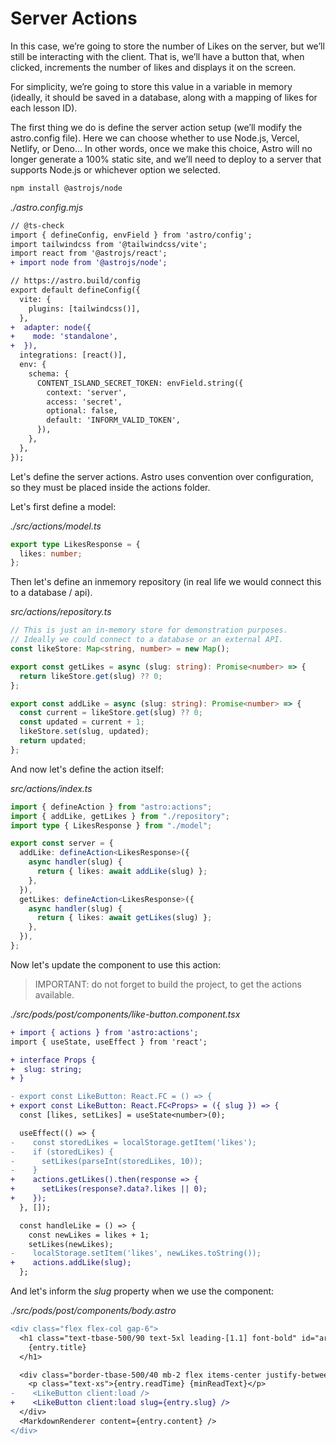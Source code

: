 # Server Actions

In this case, we’re going to store the number of Likes on the server, but we’ll still be interacting with the client. That is, we’ll have a button that, when clicked, increments the number of likes and displays it on the screen.

For simplicity, we’re going to store this value in a variable in memory (ideally, it should be saved in a database, along with a mapping of likes for each lesson ID).

The first thing we do is define the server action setup (we’ll modify the astro.config file). Here we can choose whether to use Node.js, Vercel, Netlify, or Deno... In other words, once we make this choice, Astro will no longer generate a 100% static site, and we’ll need to deploy to a server that supports Node.js or whichever option we selected.

```bash
npm install @astrojs/node
```

_./astro.config.mjs_

```diff
// @ts-check
import { defineConfig, envField } from 'astro/config';
import tailwindcss from '@tailwindcss/vite';
import react from '@astrojs/react';
+ import node from '@astrojs/node';

// https://astro.build/config
export default defineConfig({
  vite: {
    plugins: [tailwindcss()],
  },
+  adapter: node({
+    mode: 'standalone',
+  }),
  integrations: [react()],
  env: {
    schema: {
      CONTENT_ISLAND_SECRET_TOKEN: envField.string({
        context: 'server',
        access: 'secret',
        optional: false,
        default: 'INFORM_VALID_TOKEN',
      }),
    },
  },
});
```

Let's define the server actions. Astro uses convention over configuration, so they must be placed inside the actions folder.

Let's first define a model:

_./src/actions/model.ts_

```ts
export type LikesResponse = {
  likes: number;
};
```

Then let's define an inmemory repository (in real life we would connect this to a database / api).

_src/actions/repository.ts_

```ts
// This is just an in-memory store for demonstration purposes.
// Ideally we could connect to a database or an external API.
const likeStore: Map<string, number> = new Map();

export const getLikes = async (slug: string): Promise<number> => {
  return likeStore.get(slug) ?? 0;
};

export const addLike = async (slug: string): Promise<number> => {
  const current = likeStore.get(slug) ?? 0;
  const updated = current + 1;
  likeStore.set(slug, updated);
  return updated;
};
```

And now let's define the action itself:

_src/actions/index.ts_

```ts
import { defineAction } from "astro:actions";
import { addLike, getLikes } from "./repository";
import type { LikesResponse } from "./model";

export const server = {
  addLike: defineAction<LikesResponse>({
    async handler(slug) {
      return { likes: await addLike(slug) };
    },
  }),
  getLikes: defineAction<LikesResponse>({
    async handler(slug) {
      return { likes: await getLikes(slug) };
    },
  }),
};
```

Now let's update the component to use this action:

> IMPORTANT: do not forget to build the project, to get the actions available.

_./src/pods/post/components/like-button.component.tsx_

```diff
+ import { actions } from 'astro:actions';
import { useState, useEffect } from 'react';

+ interface Props {
+  slug: string;
+ }

- export const LikeButton: React.FC = () => {
+ export const LikeButton: React.FC<Props> = ({ slug }) => {
  const [likes, setLikes] = useState<number>(0);

  useEffect(() => {
-    const storedLikes = localStorage.getItem('likes');
-    if (storedLikes) {
-      setLikes(parseInt(storedLikes, 10));
-    }
+    actions.getLikes().then(response => {
+      setLikes(response?.data?.likes || 0);
+    });
  }, []);

  const handleLike = () => {
    const newLikes = likes + 1;
    setLikes(newLikes);
-    localStorage.setItem('likes', newLikes.toString());
+    actions.addLike(slug);
  };
```

And let's inform the _slug_ property when we use the component:

_./src/pods/post/components/body.astro_

```diff
<div class="flex flex-col gap-6">
  <h1 class="text-tbase-500/90 text-5xl leading-[1.1] font-bold" id="article-section-heading">
    {entry.title}
  </h1>

  <div class="border-tbase-500/40 mb-2 flex items-center justify-between gap-4 border-y py-2">
    <p class="text-xs">{entry.readTime} {minReadText}</p>
-    <LikeButton client:load />
+    <LikeButton client:load slug={entry.slug} />
  </div>
  <MarkdownRenderer content={entry.content} />
</div>
```

